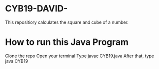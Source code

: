 # CYB19-DAVID-
This repositiory calculates the square and cube of a number.
# How to run this Java Program
Clone the repo
Open your terminal
Type javac CYB19.java
After that, type java CYB19

